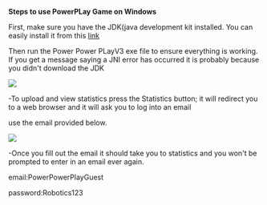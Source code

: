 ﻿**Steps to use PowerPLay Game on Windows**

First, make sure you have the JDK(java development kit installed. You can easily install it from this [link](https://download.oracle.com/java/19/latest/jdk-19_windows-x64_bin.exe)

Then run the Power Power PLayV3 exe file to ensure everything is working. If you get a message saying a JNI error has occurred it is probably because you didn't download the JDK

![](Aspose.Words.0902fcc9-2aa5-4599-b869-500d2419ac4f.001.png)

-To upload and view statistics press the Statistics button; it will redirect you to a web browser and it will ask you to log into an email

use the email provided below.

![](Aspose.Words.0902fcc9-2aa5-4599-b869-500d2419ac4f.002.png)

-Once you fill out the email it should take you to statistics and you won't be prompted to enter in an email ever again.

email:PowerPowerPlayGuest

password:Robotics123

